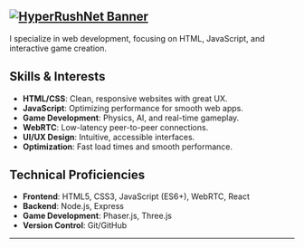 [![HyperRushNet Banner](https://hyperrushnet.github.io/assets/logo.png)](https://github.com/HyperRushNet)
---
I specialize in web development, focusing on HTML, JavaScript, and interactive game creation. 

## Skills & Interests
- **HTML/CSS**: Clean, responsive websites with great UX.
- **JavaScript**: Optimizing performance for smooth web apps.
- **Game Development**: Physics, AI, and real-time gameplay.
- **WebRTC**: Low-latency peer-to-peer connections.
- **UI/UX Design**: Intuitive, accessible interfaces.
- **Optimization**: Fast load times and smooth performance.

## Technical Proficiencies
- **Frontend**: HTML5, CSS3, JavaScript (ES6+), WebRTC, React
- **Backend**: Node.js, Express
- **Game Development**: Phaser.js, Three.js
- **Version Control**: Git/GitHub
---
